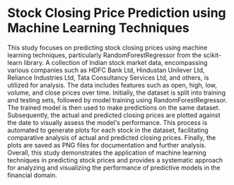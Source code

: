#  Stock Closing Price Prediction using Machine Learning Techniques

This study focuses on predicting stock closing prices using machine learning techniques, particularly RandomForestRegressor from the scikit-learn library. A collection of Indian stock market data, encompassing various companies such as HDFC Bank Ltd, Hindustan Unilever Ltd, Reliance Industries Ltd, Tata Consultancy Services Ltd, and others, is utilized for analysis. The data includes features such as open, high, low, volume, and close prices over time. Initially, the dataset is split into training and testing sets, followed by model training using RandomForestRegressor. The trained model is then used to make predictions on the same dataset. Subsequently, the actual and predicted closing prices are plotted against the date to visually assess the model's performance. This process is automated to generate plots for each stock in the dataset, facilitating comparative analysis of actual and predicted closing prices. Finally, the plots are saved as PNG files for documentation and further analysis. Overall, this study demonstrates the application of machine learning techniques in predicting stock prices and provides a systematic approach for analyzing and visualizing the performance of predictive models in the financial domain.







